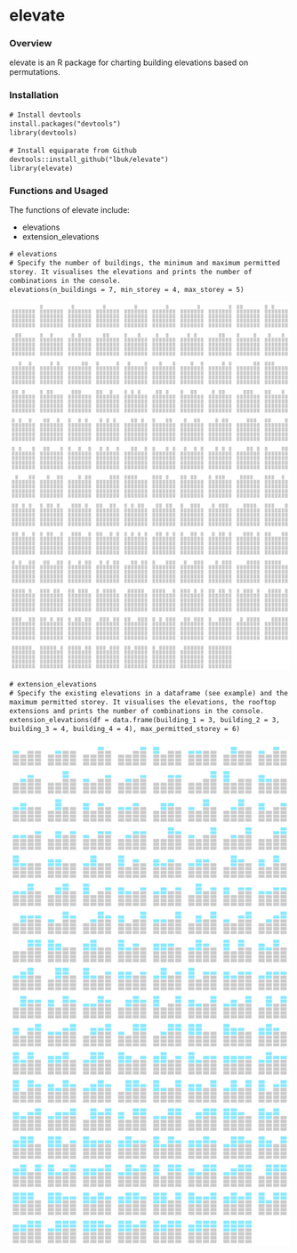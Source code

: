 # elevate

### Overview
elevate is an R package for charting building elevations based on permutations.

### Installation
```
# Install devtools
install.packages("devtools")
library(devtools)

# Install equiparate from Github
devtools::install_github("lbuk/elevate")
library(elevate)
```

### Functions and Usaged
The functions of elevate include: 
* elevations
* extension_elevations

```
# elevations
# Specify the number of buildings, the minimum and maximum permitted storey. It visualises the elevations and prints the number of combinations in the console.
elevations(n_buildings = 7, min_storey = 4, max_storey = 5)
```
![](https://github.com/lbuk/elevate/blob/master/img/elevations_example.png)

```
# extension_elevations
# Specify the existing elevations in a dataframe (see example) and the maximum permitted storey. It visualises the elevations, the rooftop extensions and prints the number of combinations in the console.
extension_elevations(df = data.frame(building_1 = 3, building_2 = 3, building_3 = 4, building_4 = 4), max_permitted_storey = 6)
```
![](https://github.com/lbuk/elevate/blob/master/img/extension_elevations_example.png)
